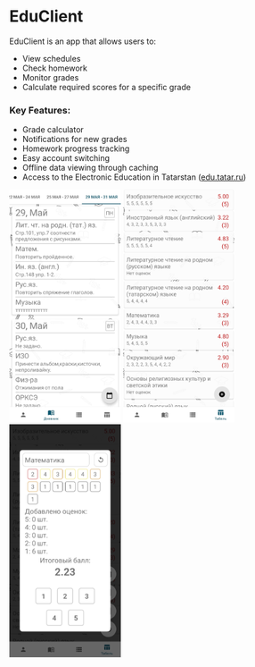 # EduClient

EduClient is an app that allows users to:

- View schedules
- Check homework
- Monitor grades
- Calculate required scores for a specific grade

### Key Features:
- Grade calculator
- Notifications for new grades
- Homework progress tracking
- Easy account switching
- Offline data viewing through caching
- Access to the Electronic Education in Tatarstan ([edu.tatar.ru](https://edu.tatar.ru))

<img src="images/1.jpg" alt="1.jpg" width="200">
<img src="images/2.jpg" alt="2.jpg" width="200">
<img src="images/3.jpg" alt="3.jpg" width="200">
